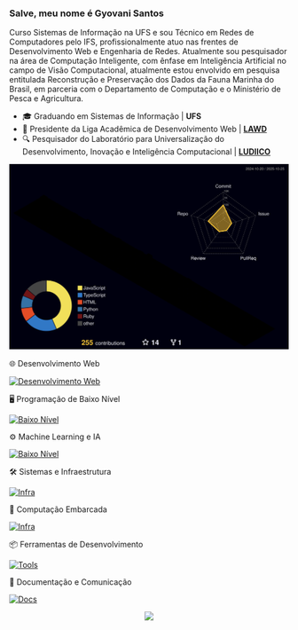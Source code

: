 ### Salve, meu nome é Gyovani Santos 

Curso Sistemas de Informação na UFS e sou Técnico em Redes de Computadores pelo IFS, profissionalmente atuo nas frentes de Desenvolvimento Web e Engenharia de Redes. Atualmente sou pesquisador na área de Computação Inteligente, com ênfase em Inteligência Artificial no campo de  Visão Computacional, atualmente estou envolvido em pesquisa entitulada Reconstrução e Preservação dos Dados da Fauna Marinha do Brasil, em parceria com o Departamento de Computação e o Ministério de Pesca e Agricultura.

- 🎓 Graduando em Sistemas de Informação | **UFS**
- 🏬 Presidente da Liga Acadêmica de Desenvolvimento Web | [**LAWD**](https://github.com/Lawd-UFS)
- 🔍 Pesquisador do Laboratório para Universalização do Desenvolvimento, Inovação e Inteligência Computacional | [**LUDIICO**](https://www.ludii.co/)

<p align="center" >
	<picture>
	  <source media="(prefers-color-scheme: dark)"  srcset="https://raw.githubusercontent.com/gyovani19/gyovani19/output-3d-contrib/night.svg" />
	  <source media="(prefers-color-scheme: light)" srcset="https://raw.githubusercontent.com/gyovani19/gyovani19/output-3d-contrib/day.svg" />
	  <img alt="github profile contributions chart"    src="https://raw.githubusercontent.com/gyovani19/gyovani19/output-3d-contrib/night.svg" />
	</picture>
</p>
  
  
🌐 Desenvolvimento Web

[![Desenvolvimento Web](https://skillicons.dev/icons?i=js,ts,ruby,react,tailwind,next,nestjs,expressjs,nodejs,bun,vite,django,mongodb,jest&perline=15)](#)

🖥️ Programação de Baixo Nível

[![Baixo Nível](https://skillicons.dev/icons?i=c,go,rust,&perline=15)](#)

⚙️ Machine Learning e IA

[![Baixo Nível](https://skillicons.dev/icons?i=py,pytorch,sklearn,tensorflow,opencv&perline=15)](#)


🛠️ Sistemas e Infraestrutura

[![Infra](https://skillicons.dev/icons?i=nginx,prometheus,grafana,kafka,aws&perline=15)](#)

🔬 Computação Embarcada

[![Infra](https://skillicons.dev/icons?i=arduino,raspberrypi&perline=15)](#)

📦 Ferramentas de Desenvolvimento

[![Tools](https://skillicons.dev/icons?i=vim,git,github,postman,docker,bash,linux&perline=15)](#)

📜 Documentação e Comunicação

[![Docs](https://skillicons.dev/icons?i=md,latex,figma&perline=15)](#)

  <p align="center">
     <img src="https://capsule-render.vercel.app/api?type=waving&color=gradient&height=100&section=footer"/>
</p>

